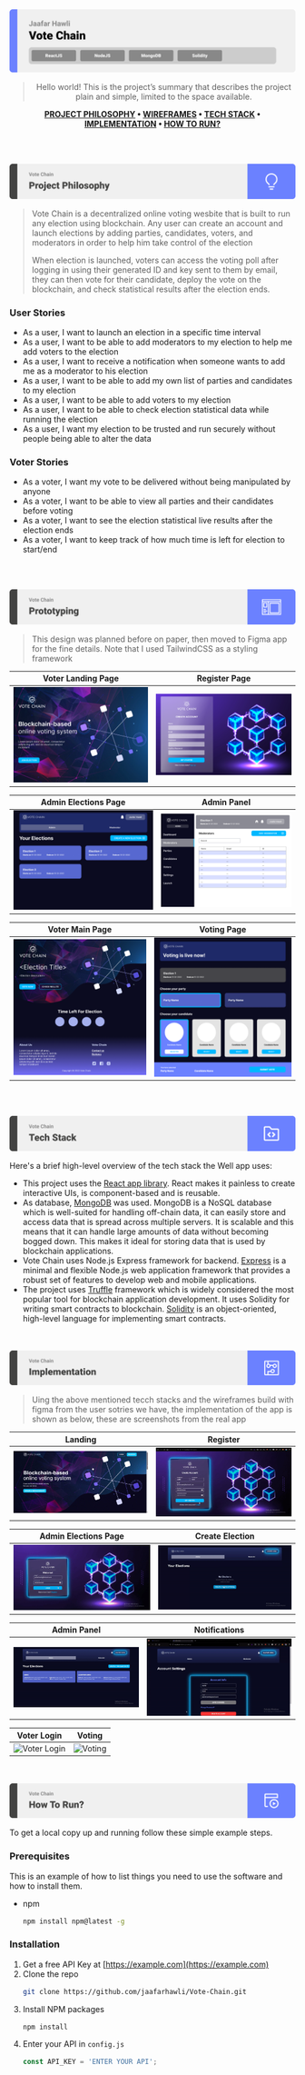 <img src="./readme/title1.svg"/>

<div align="center">

> Hello world! This is the project’s summary that describes the project plain and simple, limited to the space available. 

**[PROJECT PHILOSOPHY](https://github.com/jaafarhawli/vote-chain#-project-philosophy) • [WIREFRAMES](https://github.com/jaafarhawli/vote-chain#-wireframes) • [TECH STACK](https://github.com/jaafarhawli/vote-chain#-tech-stack) • [IMPLEMENTATION](https://github.com/jaafarhawli/vote-chain#-impplementation) • [HOW TO RUN?](https://github.com/jaafarhawli/vote-chain#-how-to-run)**

</div>

<br><br>


<img src="./readme/title2.svg"/>

> Vote Chain is a decentralized online voting wesbite that is built to run any election using blockchain. Any user can create an account and launch elections by adding parties, candidates, voters, and moderators in order to help him take control of the election
> 
> When election is launched, voters can access the voting poll after logging in using their generated ID and key sent to them by email, they can then vote for their candidate, deploy the vote on the blockchain, and check statistical results after the election ends.

### User Stories
- As a user, I want to launch an election in a specific time interval
- As a user, I want to be able to add moderators to my election to help me add voters to the election
- As a user, I want to receive a notification when someone wants to add me as a moderator to his election
- As a user, I want to be able to add my own list of parties and candidates to my election
- As a user, I want to be able to add voters to my election
- As a user, I want to be able to check election statistical data while running the election
- As a user, I want my election to be trusted and run securely without people being able to alter the data

### Voter Stories
- As a voter, I want my vote to be delivered without being manipulated by anyone
- As a voter, I want to be able to view all parties and their candidates before voting
- As a voter, I want to see the election statistical live results after the election ends
- As a voter, I want to keep track of how much time is left for election to start/end

<br><br>

<img src="./readme/title3.svg"/>

> This design was planned before on paper, then moved to Figma app for the fine details.
Note that I used TailwindCSS as a styling framework

| Voter Landing Page  | Register Page  |
| -----------------| -----|
| ![Voter Landing Page](./readme/Mockups/landing-page.png) | ![Register Page](./readme/Mockups/register.png) |

| Admin Elections Page  | Admin Panel  |
| -----------------| -----|
| ![Admin Elections Page](./readme/Mockups/elections-page.png) | ![Admin Panel](./readme/Mockups/admin-panel.png) |

| Voter Main Page  | Voting Page  |
| -----------------| -----|
| ![Voter Main Page](./readme/Mockups/voting-main-page.png) | ![Voting Page](./readme/Mockups/voting-page.png) |


<br><br>

<img src="./readme/title4.svg"/>

Here's a brief high-level overview of the tech stack the Well app uses:

- This project uses the [React app library](https://reactjs.org/). React makes it painless to create interactive UIs, is component-based and is reusable.
- As database, [MongoDB](https://www.mongodb.com/) was used. MongoDB is a NoSQL database which is well-suited for handling off-chain data, it can easily store and access data that is spread across multiple servers. It is scalable and this means that it can handle large amounts of data without becoming bogged down. This makes it ideal for storing data that is used by blockchain applications.
- Vote Chain uses Node.js Express framework for backend. [Express](https://expressjs.com/) is a minimal and flexible Node.js web application framework that provides a robust set of features to develop web and mobile applications.
- The project uses [Truffle](https://trufflesuite.com/truffle/) framework which is widely considered the most popular tool for blockchain application development. It uses Solidity for writing smart contracts to blockchain. [Solidity](https://docs.soliditylang.org/en/v0.8.17/) is an object-oriented, high-level language for implementing smart contracts.


<br><br>
<img src="./readme/title5.svg"/>

> Uing the above mentioned tecch stacks and the wireframes build with figma from the user sotries we have, the implementation of the app is shown as below, these are screenshots from the real app

| Landing  | Register  |
| -----------------| -----|
| ![Landing](./readme/PNGs/landing-gif-3.gif) | ![Register](./readme/PNGs/register.gif) |

| Admin Elections Page  | Create Election  |
| -----------------| -----|
| ![Admin Elections Page](./readme/PNGs/main-preview.gif) | ![Create Election](./readme/PNGs/create-election-gif.gif) |

| Admin Panel  | Notifications  |
| -----------------| -----|
| ![Admin Panel](./readme/PNGs/view-election-gif.gif) | ![Notifications](./readme/PNGs/notification-gif.gif) |

| Voter Login  | Voting  |
| -----------------| -----|
| ![Voter Login](./readme/PNGs/voter-login-gif.gif) | ![Voting](./readme/PNGs/vote-gif.gif) |


<br><br>
<img src="./readme/title6.svg"/>


To get a local copy up and running follow these simple example steps.

### Prerequisites

This is an example of how to list things you need to use the software and how to install them.
* npm
  ```sh
  npm install npm@latest -g
  ```

### Installation

1. Get a free API Key at [https://example.com](https://example.com)
2. Clone the repo
   ```sh
   git clone https://github.com/jaafarhawli/Vote-Chain.git
   ```
3. Install NPM packages
   ```sh
   npm install
   ```
4. Enter your API in `config.js`
   ```js
   const API_KEY = 'ENTER YOUR API';
   ```


